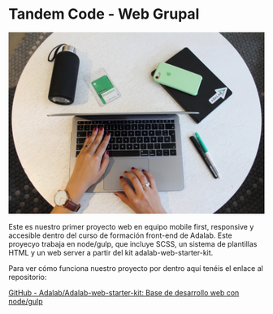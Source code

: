 # Tandem Code - Web Grupal
![TandemCodeWeb](docs/assets/images/tandem.jpeg)

Este es nuestro primer proyecto web en equipo mobile first, responsive y accesible dentro del curso de formación front-end de Adalab. Este proyecyo trabaja en node/gulp, que incluye SCSS, un sistema de plantillas HTML y un web server a partir del kit adalab-web-starter-kit.

Para ver cómo funciona nuestro proyecto por dentro aquí tenéis el enlace al repositorio:

[GitHub - Adalab/Adalab-web-starter-kit: Base de desarrollo web con node/gulp](https://github.com/Adalab/Adalab-web-starter-kit)


